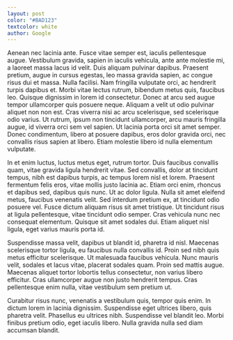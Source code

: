 ```yaml
---
layout: post
color: "#BAD123"
textcolor: white
author: Google
---
```


Aenean nec lacinia ante. Fusce vitae semper est, iaculis pellentesque augue. Vestibulum gravida, sapien in iaculis vehicula, ante ante molestie mi, a laoreet massa lacus id velit. Duis aliquam pulvinar dapibus. Praesent pretium, augue in cursus egestas, leo massa gravida sapien, ac congue risus dui et massa. Nulla facilisi. Nam fringilla vulputate orci, ac hendrerit turpis dapibus et. Morbi vitae lectus rutrum, bibendum metus quis, faucibus leo. Quisque dignissim in lorem id consectetur. Donec at arcu sed augue tempor ullamcorper quis posuere neque. Aliquam a velit ut odio pulvinar aliquet non non est. Cras viverra nisi ac arcu scelerisque, sed scelerisque odio varius. Ut rutrum, ipsum non tincidunt ullamcorper, arcu mauris fringilla augue, id viverra orci sem vel sapien. Ut lacinia porta orci sit amet semper. Donec condimentum, libero at posuere dapibus, eros dolor gravida orci, nec convallis risus sapien at libero. Etiam molestie libero id nulla elementum vulputate.

In et enim luctus, luctus metus eget, rutrum tortor. Duis faucibus convallis quam, vitae gravida ligula hendrerit vitae. Sed convallis, dolor at tincidunt tempus, nibh est dapibus turpis, ac tempus lorem nisl et lorem. Praesent fermentum felis eros, vitae mollis justo lacinia ac. Etiam orci enim, rhoncus et dapibus sed, dapibus quis nunc. Ut ac dolor ligula. Nulla sit amet eleifend metus, faucibus venenatis velit. Sed interdum pretium ex, at tincidunt odio posuere vel. Fusce dictum aliquam risus sit amet tristique. Ut tincidunt risus at ligula pellentesque, vitae tincidunt odio semper. Cras vehicula nunc nec consequat elementum. Quisque sit amet sodales dui. Etiam aliquet nisl ligula, eget varius mauris porta id.

Suspendisse massa velit, dapibus ut blandit id, pharetra id nisl. Maecenas scelerisque tortor ligula, eu faucibus nulla convallis id. Proin sed nibh quis metus efficitur scelerisque. Ut malesuada faucibus vehicula. Nunc mauris velit, sodales et lacus vitae, placerat sodales quam. Proin sed mattis augue. Maecenas aliquet tortor lobortis tellus consectetur, non varius libero efficitur. Cras ullamcorper augue non justo hendrerit tempus. Cras pellentesque enim nulla, vitae vestibulum sem pretium ut.

Curabitur risus nunc, venenatis a vestibulum quis, tempor quis enim. In dictum lorem in lacinia dignissim. Suspendisse eget ultrices libero, quis pharetra velit. Phasellus eu ultrices nibh. Suspendisse vel blandit leo. Morbi finibus pretium odio, eget iaculis libero. Nulla gravida nulla sed diam accumsan blandit.
